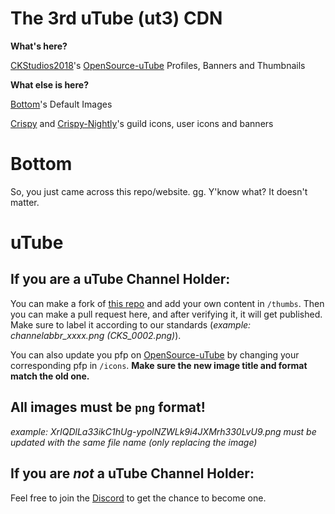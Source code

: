 # The 3rd uTube (ut3) CDN
**What's here?**

[CKStudios2018](https://github.com/CKStudios2018)'s [OpenSource-uTube](https://ckstudios2018.github.io/OpenSource-uTube/) Profiles, Banners and Thumbnails

**What else is here?**

[Bottom](https://TallerThanShort.github.io/bottom.gg)'s Default Images

[Crispy](https://crispychat.tech) and [Crispy-Nightly](https://nightly.crispychat.tech/)'s guild icons, user icons and banners

# Bottom
So, you just came across this repo/website. gg. Y'know what? It doesn't matter.

# uTube
## **If you are a uTube Channel Holder:**

You can make a fork of [this repo](https://github.com/TallerThanShort/ut3.ggpht) and add your own content in `/thumbs`. Then you can make a pull request here, and after verifying it, it will get published. Make sure to label it according to our standards (_example: channelabbr_xxxx.png (CKS_0002.png)_).

You can also update you pfp on [OpenSource-uTube](https://ckstudios2018.github.io/OpenSource-uTube/) by changing your corresponding pfp in `/icons`. **Make sure the new image title and format match the old one.**

## All images must be `png` format!

_example: XrIQDlLa33ikC1hUg-ypolNZWLk9i4JXMrh330LvU9.png must be updated with the same file name (only replacing the image)_

## **If you are *not* a uTube Channel Holder:**

Feel free to join the [Discord](https://discord.gg/fArH9rD) to get the chance to become one.
